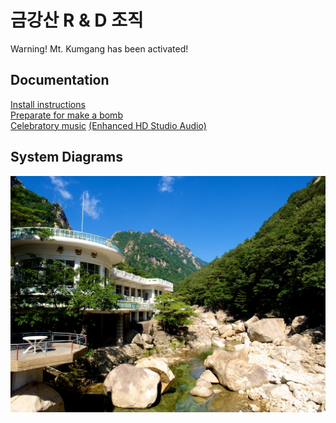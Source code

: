 # 금강산 R & D 조직
Warning! Mt. Kumgang has been activated!
## Documentation
[Install instructions](https://www.youtube.com/watch?v=4-KSjb35jAM)  
[Preparate for make a bomb](https://www.youtube.com/watch?v=BUKFc1Du86U)  
[Celebratory music](https://www.youtube.com/watch?v=sqVARC8zTmY) [(Enhanced HD Studio Audio)](https://www.youtube.com/watch?v=7vr3H7mC-gw)
## System Diagrams
![mt kumgang](kumgang.jpg)